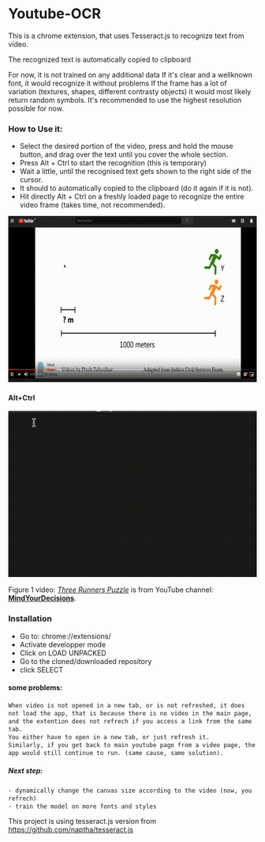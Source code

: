 # Youtube-OCR
This is a chrome extension, that uses Tesseract.js to recognize text from video.

The recognized text is automatically copied to clipboard

For now, it is not trained on any additional data
If it's clear and a wellknown font, it would recognize it without problems
If the frame has a lot of variation (textures, shapes, different contrasty objects) it would  most likely return random symbols.
It's recommended to use the highest resolution possible for now.



### How to Use it:
 - Select the desired portion of the video, press and hold the mouse button, and drag over the text until you cover the whole section.
 - Press Alt + Ctrl to start the recognition (this is temporary)
 - Wait a little, until the recognised text gets shown to the right side of the cursor.
 - It should to automatically copied to the clipboard (do it again if it is not).
 - Hit directly Alt + Ctrl on a freshly loaded page to recognize the entire video frame (takes time, not recommended).

![Select text area](./p1.gif)
#### Alt+Ctrl
![Paste recognized text](./p2.gif)

Figure 1 video: [_Three Runners Puzzle_](https://www.youtube.com/watch?v=C6emQS14Tbk) is from YouTube channel: [**MindYourDecisions**](https://www.youtube.com/channel/UCHnj59g7jezwTy5GeL8EA_g).

### Installation
- Go to: chrome://extensions/
- Activate developper mode
- Click on LOAD UNPACKED
- Go to the cloned/downloaded repository
- click SELECT


#### some problems:
    When video is not opened in a new tab, or is not refreshed, it does not load the app, that is because there is no video in the main page, and the extention does not refrech if you access a link from the same tab.
    You either have to open in a new tab, or just refresh it.
    Similarly, if you get back to main youtube page from a video page, the app would still continue to run. (same cause, same solution).
    
##### Next step:
    - dynamically change the canvas size according to the video (now, you refrech)
    - train the model on more fonts and styles
    
This project is using tesseract.js version from https://github.com/naptha/tesseract.js
